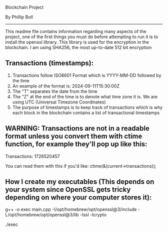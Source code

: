Blockchain Project 

By Phillip Boll

-------------------------------



This readme file contains information regarding many aspects of the project, 
one of the first things you must do before attempting to run it is to install the openssl library. 
This library is used for the encryption in the blockchain. I am using SHA256, the most up-to-date 512 bit encryption










Transactions (timestamps):
---------------------------

1. Transactions follow ISO8601 Format which is YYYY-MM-DD followed by the time 
2. An example of the format is: 2024-09-11T15:30:00Z
3. The "T" separates the date from the time 
4. The "Z" at the end of the time is to denote what time zone it is. We are using UTC (Universal Timezone Coordinates)
5. The purpose of timestamps is to keep track of transactions which is why each block in the blockchain contains a list of transactional timestamps


WARNING: Transactions are not in a readable format unless you convert them with ctime function, for example they'll pop up like this: 
-----------------------------------------------------

Transactions: 1726520457


You can read them with this if you'd like:
ctime(&(current->transactions));






How I create my executables (This depends on your system since OpenSSL gets tricky depending on where your computer stores it):
-----------------------------------------------------


g++ -o exec main.cpp -I/opt/homebrew/opt/openssl@3/include -L/opt/homebrew/opt/openssl@3/lib -lssl -lcrypto


./exec